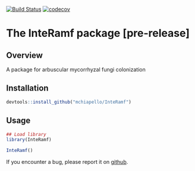[![Build Status](https://travis-ci.org/mchiapello/InteRamf.svg?branch=master)](https://travis-ci.org/mchiapello/InteRamf)
[![codecov](https://codecov.io/gh/mchiapello/InteRamf/branch/master/graph/badge.svg)](https://codecov.io/gh/mchiapello/InteRamf)

# The **InteRamf** package [pre-release]

## Overview

A package for arbuscular mycorrhyzal fungi colonization

## Installation


```r
devtools::install_github("mchiapello/InteRamf")
```

## Usage


```r
## Load library
library(InteRamf)

InteRamf()
```



If you encounter a bug, please report it on [github](https://github.com/mchiapello/InteRamf/issues).

